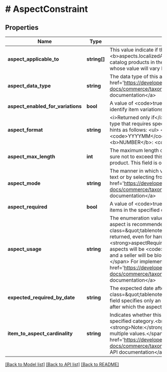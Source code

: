 # # AspectConstraint

## Properties

Name | Type | Description | Notes
------------ | ------------- | ------------- | -------------
**aspect_applicable_to** | **string[]** | This value indicate if the aspect identified by the &lt;b&gt;aspects.localizedAspectName&lt;/b&gt; field is a product aspect (relevant to catalog products in the category) or an item/instance aspect, which is an aspect whose value will vary based on a particular instance of the product. | [optional]
**aspect_data_type** | **string** | The data type of this aspect. For implementation help, refer to &lt;a href&#x3D;&#39;https://developer.ebay.com/api-docs/commerce/taxonomy/types/txn:AspectDataTypeEnum&#39;&gt;eBay API documentation&lt;/a&gt; | [optional]
**aspect_enabled_for_variations** | **bool** | A value of &lt;code&gt;true&lt;/code&gt; indicates that this aspect can be used to help identify item variations. | [optional]
**aspect_format** | **string** | &lt;i&gt;Returned only if&lt;/i&gt; the value of &lt;b&gt;aspectDataType&lt;/b&gt; identifies a data type that requires specific formatting. Currently, this field provides formatting hints as follows: &lt;ul&gt; &lt;li&gt;&lt;b&gt;DATE&lt;/b&gt;: &lt;code&gt;YYYY&lt;/code&gt;, &lt;code&gt;YYYYMM&lt;/code&gt;, &lt;code&gt;YYYYMMDD&lt;/code&gt;&lt;/li&gt; &lt;li&gt;&lt;b&gt;NUMBER&lt;/b&gt;: &lt;code&gt;int32&lt;/code&gt;, &lt;code&gt;double&lt;/code&gt;&lt;/li&gt; &lt;/ul&gt; | [optional]
**aspect_max_length** | **int** | The maximum length of the item/instance aspect&#39;s value. The seller must make sure not to exceed this length when specifying the instance aspect&#39;s value for a product. This field is only returned for instance aspects. | [optional]
**aspect_mode** | **string** | The manner in which values of this aspect must be specified by the seller (as free text or by selecting from available options).  For implementation help, refer to &lt;a href&#x3D;&#39;https://developer.ebay.com/api-docs/commerce/taxonomy/types/txn:AspectModeEnum&#39;&gt;eBay API documentation&lt;/a&gt; | [optional]
**aspect_required** | **bool** | A value of &lt;code&gt;true&lt;/code&gt; indicates that this aspect is required when offering items in the specified category. | [optional]
**aspect_usage** | **string** | The enumeration value returned in this field will indicate if the corresponding aspect is recommended or optional. &lt;br /&gt;&lt;br /&gt;&lt;span class&#x3D;\&quot;tablenote\&quot;&gt; &lt;strong&gt;Note:&lt;/strong&gt; This field is always returned, even for hard-mandated/required aspects (where &lt;code&gt;&lt;strong&gt;aspectRequired&lt;/strong&gt;: true&lt;/code&gt;). The value returned for required aspects will be &lt;code&gt;RECOMMENDED&lt;/code&gt;, but they are actually required and a seller will be blocked from listing or revising an item without these aspects. &lt;/span&gt; For implementation help, refer to &lt;a href&#x3D;&#39;https://developer.ebay.com/api-docs/commerce/taxonomy/types/txn:AspectUsageEnum&#39;&gt;eBay API documentation&lt;/a&gt; | [optional]
**expected_required_by_date** | **string** | The expected date after which the aspect will be required.&lt;br /&gt;&lt;br /&gt;&lt;span class&#x3D;\&quot;tablenote\&quot;&gt; &lt;strong&gt;Note:&lt;/strong&gt; The value returned in this field specifies only an approximate date, which may not reflect the actual date after which the aspect is required.&lt;/span&gt; | [optional]
**item_to_aspect_cardinality** | **string** | Indicates whether this aspect can accept single or multiple values for items in the specified category.&lt;br /&gt;&lt;br /&gt;&lt;span class&#x3D;\&quot;tablenote\&quot;&gt; &lt;strong&gt;Note:&lt;/strong&gt; Up to 30 values can be supplied for aspects that accept multiple values.&lt;/span&gt; For implementation help, refer to &lt;a href&#x3D;&#39;https://developer.ebay.com/api-docs/commerce/taxonomy/types/txn:ItemToAspectCardinalityEnum&#39;&gt;eBay API documentation&lt;/a&gt; | [optional]

[[Back to Model list]](../../README.md#models) [[Back to API list]](../../README.md#endpoints) [[Back to README]](../../README.md)
